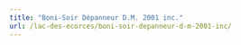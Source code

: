 ```yaml
---
title: "Boni-Soir Dépanneur D.M. 2001 inc."
url: /lac-des-ecorces/boni-soir-depanneur-d-m-2001-inc/
---
```

